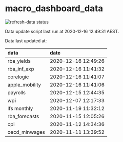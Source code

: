 
<!-- README.md is generated from README.Rmd. Please edit that file -->

# macro\_dashboard\_data

<!-- badges: start -->

![refresh-data
status](https://github.com/MattCowgill/macro_dashboard_data/workflows/refresh-data/badge.svg)

<!-- badges: end -->

Data update script last run at 2020-12-16 12:49:31 AEST.

Data last updated at:

| data            | date                |
| :-------------- | :------------------ |
| rba\_yields     | 2020-12-16 12:49:26 |
| rba\_inf\_exp   | 2020-12-16 11:41:32 |
| corelogic       | 2020-12-16 11:41:07 |
| apple\_mobility | 2020-12-16 11:41:06 |
| payrolls        | 2020-12-15 12:44:35 |
| wpi             | 2020-12-07 12:17:33 |
| lfs monthly     | 2020-11-19 11:32:12 |
| rba\_forecasts  | 2020-11-15 12:05:26 |
| cpi             | 2020-11-12 14:34:36 |
| oecd\_minwages  | 2020-11-11 13:39:52 |
